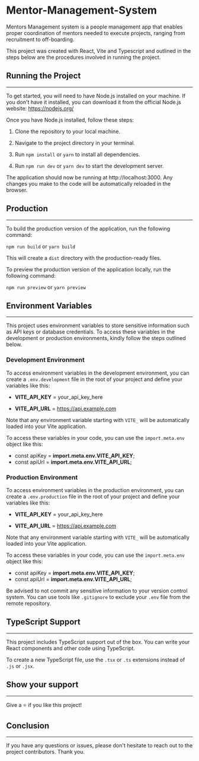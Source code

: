# Mentor-Management-System

Mentors Management system is a people management app that enables proper
coordination of mentors needed to execute projects, ranging from recruitment to off-boarding.

This project was created with React, Vite and Typescript and outlined in the steps below are the procedures involved in running the project. 

## Running the Project
---
To get started, you will need to have Node.js installed on your machine. If you don't have it installed, you can download it from the official Node.js website: https://nodejs.org/

Once you have Node.js installed, follow these steps:

1. Clone the repository to your local machine.

2. Navigate to the project directory in your terminal.

3. Run `npm install` or `yarn` to install all dependencies.

4. Run `npm run dev` or `yarn dev` to start the development server.

The application should now be running at http://localhost:3000. Any changes you make to the code will be automatically reloaded in the browser.

## Production
---
To build the production version of the application, run the following command:

`npm run build`  or  `yarn build`

This will create a `dist` directory with the production-ready files.

To preview the production version of the application locally, run the following command:

`npm run preview`  or  `yarn preview`


## Environment Variables
---
This project uses environment variables to store sensitive information such as API keys or database credentials. To access these variables in the development or production environments, kindly follow the steps outlined below.

### Development Environment
To access environment variables in the development environment, you can create a `.env.development` file in the root of your project and define your variables like this:


* **VITE_API_KEY** = your_api_key_here

* **VITE_API_URL** = https://api.example.com

Note that any environment variable starting with  `VITE_` will be automatically loaded into your Vite application.

To access these variables in your code, you can use the `import.meta.env` object like this:

* const apiKey = **import.meta.env.VITE_API_KEY**;
* const apiUrl = **import.meta.env.VITE_API_URL**;

### Production Environment
To access environment variables in the production environment, you can create a `.env.production` file in the root of your project and define your variables like this:


* **VITE_API_KEY** = your_api_key_here

* **VITE_API_URL** = https://api.example.com

Note that any environment variable starting with  `VITE_` will be automatically loaded into your Vite application.

To access these variables in your code, you can use the `import.meta.env` object like this:

* const apiKey = **import.meta.env.VITE_API_KEY**;
* const apiUrl = **import.meta.env.VITE_API_URL**;

Be advised to not commit any sensitive information to your version control system. You can use tools like `.gitignore` to exclude your `.env` file from the remote repository.

## TypeScript Support
---
This project includes TypeScript support out of the box. You can write your React components and other code using TypeScript.

To create a new TypeScript file, use the `.tsx` or `.ts` extensions instead of `.js` or `.jsx`.

## Show your support
---
Give a ⭐️ if you like this project!

## Conclusion
---
If you have any questions or issues, please don't hesitate to reach out to the project contributors. 
Thank you.




